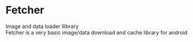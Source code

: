 # Fetcher
Image and data loader llibrary
<br/>Fetcher is a very basic image/data download and cache library for android
